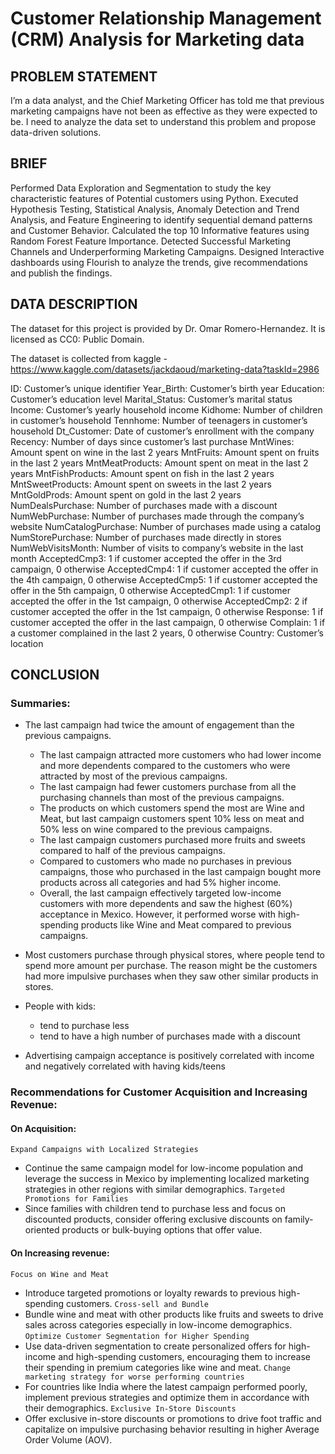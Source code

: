 # Customer Relationship Management (CRM) Analysis for Marketing data

## PROBLEM STATEMENT
I’m a data analyst, and the Chief Marketing Officer has told me that previous marketing campaigns have not been as effective as they were expected to be. I need to analyze the data set to understand this problem and propose data-driven solutions.

## BRIEF
Performed Data Exploration and Segmentation to study the key characteristic features of Potential customers using Python.
Executed Hypothesis Testing, Statistical Analysis, Anomaly Detection and Trend Analysis, and Feature Engineering to identify sequential demand patterns and Customer Behavior.
Calculated the top 10 Informative features using Random Forest Feature Importance.
Detected Successful Marketing Channels and Underperforming Marketing Campaigns.
Designed Interactive dashboards using Flourish to analyze the trends, give recommendations and publish the findings.

## DATA DESCRIPTION
The dataset for this project is provided by Dr. Omar Romero-Hernandez. It is licensed as CC0: Public Domain.

The dataset is collected from kaggle - https://www.kaggle.com/datasets/jackdaoud/marketing-data?taskId=2986

ID: Customer’s unique identifier
Year_Birth: Customer’s birth year
Education: Customer’s education level
Marital_Status: Customer’s marital status
Income: Customer’s yearly household income
Kidhome: Number of children in customer’s household
Tennhome: Number of teenagers in customer’s household
Dt_Customer: Date of customer’s enrollment with the company
Recency: Number of days since customer’s last purchase
MntWines: Amount spent on wine in the last 2 years
MntFruits: Amount spent on fruits in the last 2 years
MntMeatProducts: Amount spent on meat in the last 2 years
MntFishProducts: Amount spent on fish in the last 2 years
MntSweetProducts: Amount spent on sweets in the last 2 years
MntGoldProds: Amount spent on gold in the last 2 years
NumDealsPurchase: Number of purchases made with a discount
NumWebPurchase: Number of purchases made through the company’s website
NumCatalogPurchase: Number of purchases made using a catalog
NumStorePurchase: Number of purchases made directly in stores
NumWebVisitsMonth: Number of visits to company’s website in the last month
AcceptedCmp3: 1 if customer accepted the offer in the 3rd campaign, 0 otherwise
AcceptedCmp4: 1 if customer accepted the offer in the 4th campaign, 0 otherwise
AcceptedCmp5: 1 if customer accepted the offer in the 5th campaign, 0 otherwise
AcceptedCmp1: 1 if customer accepted the offer in the 1st campaign, 0 otherwise
AcceptedCmp2: 2 if customer accepted the offer in the 1st campaign, 0 otherwise
Response: 1 if customer accepted the offer in the last campaign, 0 otherwise
Complain: 1 if a customer complained in the last 2 years, 0 otherwise
Country: Customer’s location

## CONCLUSION

### Summaries:

- The last campaign had twice the amount of engagement than the previous campaigns.
  - The last campaign attracted more customers who had lower income and more dependents compared to the customers who were attracted by most of the previous campaigns.
  - The last campaign had fewer customers purchase from all the purchasing channels than most of the previous campaigns.
  - The products on which customers spend the most are Wine and Meat, but last campaign customers spent 10% less on meat and 50% less on wine compared to the previous campaigns.
  - The last campaign customers purchased more fruits and sweets compared to half of the previous campaigns.
  - Compared to customers who made no purchases in previous campaigns, those who purchased in the last campaign bought more products across all categories and had 5% higher income.
  - Overall, the last campaign effectively targeted low-income customers with more dependents and saw the highest (60%) acceptance in Mexico. However, it performed worse with high-spending products like Wine and Meat compared to previous campaigns.

- Most customers purchase through physical stores, where people tend to spend more amount per purchase. The reason might be the customers had more impulsive purchases when they saw other similar products in stores.

- People with kids:
  - tend to purchase less
  - tend to have a high number of purchases made with a discount

- Advertising campaign acceptance is positively correlated with income and negatively correlated with having kids/teens



### Recommendations for Customer Acquisition and Increasing Revenue:

#### On Acquisition:
`Expand Campaigns with Localized Strategies`
  - Continue the same campaign model for low-income population and leverage the success in Mexico by implementing localized marketing strategies in other regions with similar demographics.
`Targeted Promotions for Families`
  - Since families with children tend to purchase less and focus on discounted products, consider offering exclusive discounts on family-oriented products or bulk-buying options that offer value.

#### On Increasing revenue:
`Focus on Wine and Meat`
  - Introduce targeted promotions or loyalty rewards to previous high-spending customers.
`Cross-sell and Bundle`
  - Bundle wine and meat with other products like fruits and sweets to drive sales across categories especially in low-income demographics.
`Optimize Customer Segmentation for Higher Spending`
  - Use data-driven segmentation to create personalized offers for high-income and high-spending customers, encouraging them to increase their spending in premium categories like wine and meat.
`Change marketing strategy for worse performing countries`
  - For countries like India where the latest campaign performed poorly, implement previous strategies and optimize them in accordance with their demographics.
`Exclusive In-Store Discounts`
  - Offer exclusive in-store discounts or promotions to drive foot traffic and capitalize on impulsive purchasing behavior resulting in higher Average Order Volume (AOV).


